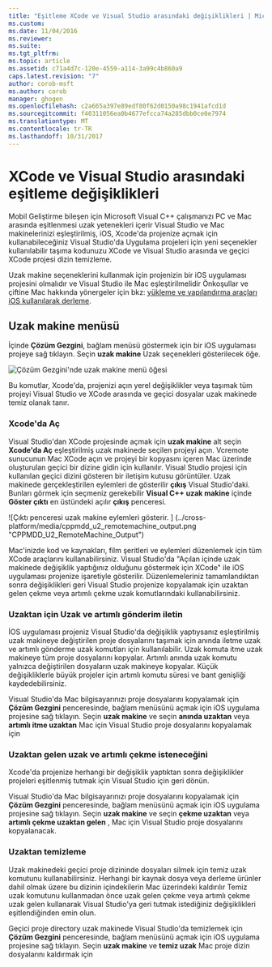 ```yaml
---
title: "Eşitleme XCode ve Visual Studio arasındaki değişiklikleri | Microsoft Docs"
ms.custom: 
ms.date: 11/04/2016
ms.reviewer: 
ms.suite: 
ms.tgt_pltfrm: 
ms.topic: article
ms.assetid: c71a4d7c-120e-4559-a114-3a99c4b860a9
caps.latest.revision: "7"
author: corob-msft
ms.author: corob
manager: ghogen
ms.openlocfilehash: c2a665a397e89edf80f62d0150a98c1941afcd1d
ms.sourcegitcommit: f40311056ea0b4677efcca74a285dbb0ce0e7974
ms.translationtype: MT
ms.contentlocale: tr-TR
ms.lasthandoff: 10/31/2017
---
```

# <a name="sync-changes-between-xcode-and-visual-studio"></a>XCode ve Visual Studio arasındaki eşitleme değişiklikleri
Mobil Geliştirme bileşen için Microsoft Visual C++ çalışmanızı PC ve Mac arasında eşitlenmesi uzak yetenekleri içerir Visual Studio ve Mac makinelerinizi eşleştirilmiş, iOS, Xcode'da projenize açmak için kullanabileceğiniz Visual Studio'da Uygulama projeleri için yeni seçenekler kullanılabilir taşıma kodunuzu XCode ve Visual Studio arasında ve geçici XCode projesi dizin temizleme.  
  
 Uzak makine seçeneklerini kullanmak için projenizin bir iOS uygulaması projesini olmalıdır ve Visual Studio ile Mac eşleştirilmelidir Önkoşullar ve çiftine Mac hakkında yönergeler için bkz: [yükleme ve yapılandırma araçları iOS kullanılarak derleme](../cross-platform/install-and-configure-tools-to-build-using-ios.md).  
  
## <a name="the-remote-machine-menu"></a>Uzak makine menüsü  
 İçinde **Çözüm Gezgini**, bağlam menüsü göstermek için bir iOS uygulaması projeye sağ tıklayın. Seçin **uzak makine** Uzak seçenekleri gösterilecek öğe.  
  
 ![Çözüm Gezgini'nde uzak makine menü öğesi](../cross-platform/media/cppmdd_u2_remotemachine_menu.jpg "CPPMDD_U2_RemoteMachine_Menu")  
  
 Bu komutlar, Xcode'da, projenizi açın yerel değişiklikler veya taşımak tüm projeyi Visual Studio ve XCode arasında ve geçici dosyalar uzak makinede temiz olanak tanır.  
  
### <a name="open-in-xcode"></a>Xcode'da Aç  
 Visual Studio'dan XCode projesinde açmak için **uzak makine** alt seçin **Xcode'da Aç** eşleştirilmiş uzak makinede seçilen projeyi açın. Vcremote sunucunun Mac XCode açın ve projeyi bir kopyasını içeren Mac üzerinde oluşturulan geçici bir dizine gidin için kullanılır. Visual Studio projesi için kullanılan geçici dizini gösteren bir iletişim kutusu görüntüler. Uzak makinede gerçekleştirilen eylemleri de gösterilir **çıkış** Visual Studio'daki. Bunları görmek için seçmeniz gerekebilir **Visual C++ uzak makine** içinde **Göster çıktı** en üstündeki açılır **çıkış** penceresi.  
  
 ![Çıktı penceresi uzak makine eylemleri gösterir. ] (../cross-platform/media/cppmdd_u2_remotemachine_output.png "CPPMDD_U2_RemoteMachine_Output")  
  
 Mac'inizde kod ve kaynakları, film şeritleri ve eylemleri düzenlemek için tüm XCode araçlarını kullanabilirsiniz. Visual Studio'da "Açılan içinde uzak makinede değişiklik yaptığınız olduğunu göstermek için XCode" ile iOS uygulaması projenize işaretiyle gösterilir. Düzenlemeleriniz tamamlandıktan sonra değişiklikleri geri Visual Studio projenize kopyalamak için uzaktan gelen çekme veya artımlı çekme uzak komutlarındaki kullanabilirsiniz.  
  
### <a name="push-to-remote-and-incremental-push-to-remote"></a>Uzaktan için Uzak ve artımlı gönderim iletin  
 İOS uygulaması projeniz Visual Studio'da değişiklik yaptıysanız eşleştirilmiş uzak makineye değiştirilen proje dosyalarını taşımak için anında iletme uzak ve artımlı gönderme uzak komutları için kullanılabilir. Uzak komuta itme uzak makineye tüm proje dosyalarını kopyalar. Artımlı anında uzak komutu yalnızca değiştirilen dosyaların uzak makineye kopyalar. Küçük değişikliklerle büyük projeler için artımlı komutu süresi ve bant genişliği kaydedebilirsiniz.  
  
 Visual Studio'da Mac bilgisayarınızı proje dosyalarını kopyalamak için **Çözüm Gezgini** penceresinde, bağlam menüsünü açmak için iOS uygulama projesine sağ tıklayın. Seçin **uzak makine** ve seçin **anında uzaktan** veya **artımlı itme uzaktan** Mac için Visual Studio proje dosyalarını kopyalamak için  
  
### <a name="pull-from-remote-and-incremental-pull-from-remote"></a>Uzaktan gelen uzak ve artımlı çekme isteneceğini  
 Xcode'da projenize herhangi bir değişiklik yaptıktan sonra değişiklikler projeleri eşitlenmiş tutmak için Visual Studio için geri dönün.  
  
 Visual Studio'da Mac bilgisayarınızı proje dosyalarını kopyalamak için **Çözüm Gezgini** penceresinde, bağlam menüsünü açmak için iOS uygulama projesine sağ tıklayın. Seçin **uzak makine** ve seçin **çekme uzaktan** veya **artımlı çekme uzaktan gelen** , Mac için Visual Studio proje dosyalarını kopyalanacak.  
  
### <a name="clean-remote"></a>Uzaktan temizleme  
 Uzak makinedeki geçici proje dizininde dosyaları silmek için temiz uzak komutunu kullanabilirsiniz. Herhangi bir kaynak dosya veya derleme ürünler dahil olmak üzere bu dizinin içindekilerin Mac üzerindeki kaldırılır Temiz uzak komutunu kullanmadan önce uzak gelen çekme veya artımlı çekme uzak gelen kullanarak Visual Studio'ya geri tutmak istediğiniz değişiklikleri eşitlendiğinden emin olun.  
  
 Geçici proje directory uzak makinede Visual Studio'da temizlemek için **Çözüm Gezgini** penceresinde, bağlam menüsünü açmak için iOS uygulama projesine sağ tıklayın. Seçin **uzak makine** ve **temiz uzak** Mac proje dizin dosyalarını kaldırmak için